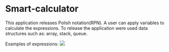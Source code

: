 # Smart-calculator
This application releases Polish notation(RPN). A user can apply variables to calculate the expressions.
To release the application were used data structures such as: array, stack, queue.

Examples of expressions:
<img data-v-55944ad0 id="project-gif-42" src="https://stepik.org/media/attachments/lesson/203965/demonstration.gif" class="w-100 rounded">
